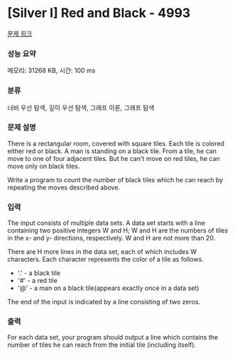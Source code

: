 # [Silver I] Red and Black - 4993 

[문제 링크](https://www.acmicpc.net/problem/4993) 

### 성능 요약

메모리: 31268 KB, 시간: 100 ms

### 분류

너비 우선 탐색, 깊이 우선 탐색, 그래프 이론, 그래프 탐색

### 문제 설명

<p>There is a rectangular room, covered with square tiles. Each tile is colored either red or black. A man is standing on a black tile. From a tile, he can move to one of four adjacent tiles. But he can't move on red tiles, he can move only on black tiles.</p>

<p>Write a program to count the number of black tiles which he can reach by repeating the moves described above.</p>

### 입력 

 <p>The input consists of multiple data sets. A data set starts with a line containing two positive integers W and H; W and H are the numbers of tiles in the x- and y- directions, respectively. W and H are not more than 20.</p>

<p>There are H more lines in the data set, each of which includes W characters. Each character represents the color of a tile as follows.</p>

<ul>
	<li>'.' - a black tile</li>
	<li>'#' - a red tile</li>
	<li>'@' - a man on a black tile(appears exactly once in a data set)</li>
</ul>

<p>The end of the input is indicated by a line consisting of two zeros.</p>

### 출력 

 <p>For each data set, your program should output a line which contains the number of tiles he can reach from the initial tile (including itself).</p>

